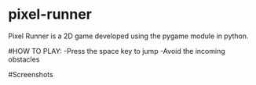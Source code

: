 # pixel-runner

Pixel Runner is a 2D game developed using the pygame module in python.

#HOW TO PLAY:
-Press the space key to jump
-Avoid the incoming obstacles

#Screenshots
